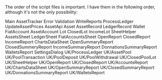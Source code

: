 The order of the script files is important.
I have them in the following order, although it's not the only possibility:

Main
AssetTracker
Error
Validation
WriteReports
ProcessLedger
UpdateAssetPrices
AssetApi
Asset
AssetRecord
LedgerRecord
Wallet
FiatAccount
AssetAccount
Lot
ClosedLot
IncomeLot
SheetHelper
AssetsSheet
LedgerSheet
FiatAccountsSheet
OpenReport
ClosedReport
IncomeReport
ChartsDataSheet
OpenSummaryReport
ClosedSummeryReport
IncomeSummaryReport
DonnationsSummaryReport
WalletsReport
SettingsDialog
UK/ProcessLedger
UK/AssetPool
UK/PoolTransaction
UK/PoolDeposit
UK/PoolWithdrawal
UK/ClosedPoolLot
UK/SheetHelper
UK/OpenReport
UK/ClosedReport
UK/AccountsReport
UK/ChartsDataSheet
UK/OpenSummaryReport
UK/ClosedSummaryReport
UK/DonnationsSummaryReport
UK/WalletsReport
